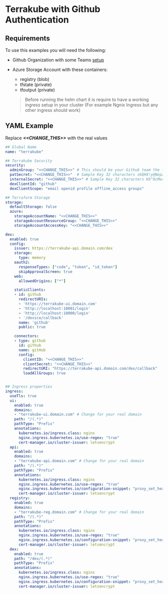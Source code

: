 # Terrakube with Github Authentication

## Requirements

To use this examples you will need the following:

- Github Organization with some Teams [setup](https://dexidp.io/docs/connectors/github/)
- Azure Storage Account with these containers:

  - registry (blob)
  - tfstate (private)
  - tfoutput (private)

  > Before running the helm chart it is require to have a working ingress setup in your cluster (For example Ngnix Ingress but any other ingress should work)

## YAML Example

Replace **_<<CHANGE_THIS>>_** with the real values

```Yaml
## Global Name
name: "terrakube"

## Terrakube Security
security:
  adminGroup: "<<CHANGE_THIS>>" # This should be your Github team the format is OrganizationName:TeamName
  patSecret: "<<CHANGE_THIS>>"  # Sample Key 32 characters z6QHX!y@Nep2QDT!53vgH43^PjRXyC3X
  internalSecret: "<<CHANGE_THIS>>" # Sample Key 32 characters Kb^8cMerPNZV6hS!9!kcD*KuUPUBa^B3
  dexClientId: "github"
  dexClientScope: "email openid profile offline_access groups"

## Terraform Storage
storage:
  defaultStorage: false
  azure:
    storageAccountName: "<<CHANGE_THIS>>"
    storageAccountResourceGroup: "<<CHANGE_THIS>>"
    storageAccountAccessKey: "<<CHANGE_THIS>>"

dex:
  enabled: true
  config:
    issuer: https://terrakube-api.domain.com/dex
    storage:
      type: memory
    oauth2:
      responseTypes: ["code", "token", "id_token"]
      skipApprovalScreen: true
    web:
      allowedOrigins: ["*"]

    staticClients:
    - id: github
      redirectURIs:
      - 'https://terrakube-ui.domain.com'
      - 'http://localhost:10001/login'
      - 'http://localhost:10000/login'
      - '/device/callback'
      name: 'github'
      public: true

    connectors:
    - type: github
      id: github
      name: gitHub
      config:
        clientID: "<<CHANGE_THIS>>"
        clientSecret: "<<CHANGE_THIS>>"
        redirectURI: "https://terrakube-api.domain.com/dex/callback"
        loadAllGroups: true


## Ingress properties
ingress:
  useTls: true
  ui:
    enabled: true
    domains: 
    - "terrakube-ui.domain.com" # Change for your real domain
    path: "/(.*)"
    pathType: "Prefix"
    annotations:
      kubernetes.io/ingress.class: nginx
      nginx.ingress.kubernetes.io/use-regex: "true"
      cert-manager.io/cluster-issuer: letsencrypt
  api:
    enabled: true
    domains: 
    - "terrakube-api.domain.com" # Change for your real domain
    path: "/(.*)"
    pathType: "Prefix"
    annotations:
      kubernetes.io/ingress.class: nginx
      nginx.ingress.kubernetes.io/use-regex: "true"
      nginx.ingress.kubernetes.io/configuration-snippet: "proxy_set_header Authorization $http_authorization;"
      cert-manager.io/cluster-issuer: letsencrypt
  registry:
    enabled: true
    domains: 
    - "terrakube-reg.domain.com" # Change for your real domain
    path: "/(.*)"
    pathType: "Prefix"
    annotations:
      kubernetes.io/ingress.class: nginx
      nginx.ingress.kubernetes.io/use-regex: "true"
      nginx.ingress.kubernetes.io/configuration-snippet: "proxy_set_header Authorization $http_authorization;"
      cert-manager.io/cluster-issuer: letsencrypt
  dex:
    enabled: true
    path: "/dex/(.*)"
    pathType: "Prefix"
    annotations:
      kubernetes.io/ingress.class: nginx
      nginx.ingress.kubernetes.io/use-regex: "true"
      nginx.ingress.kubernetes.io/configuration-snippet: "proxy_set_header Authorization $http_authorization;"
      cert-manager.io/cluster-issuer: letsencrypt

```
